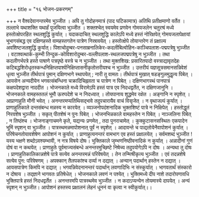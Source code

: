 +++
title = "१६ भोजन-प्रकरणम्"

+++
न वैश्वदेवानन्तरमेव भुञ्जीत । 
अपि तु गोदोहनमात्रं (पाद घटिकामात्र) अतिथि प्रतीक्षमाणो वर्तेत । 
तल्लाभे यथाशक्ति यथार्हं पूजयित्वा भुञ्जीत । 
शक्तश्चेत् स्वयमेव प्रणवेन गोमयजलेन चतुरश्रं मध्ये हस्तोत्क्षेपरहित स्थलशुद्धिं कुर्यात् । 
यदाकदाचित् स्थलशुद्धि कालेऽपि मध्ये हस्तं नोरिक्षपेत् गोमयजलापेक्षायां भूभागसंबद्ध एव दक्षिणहस्ते वामहस्तगतेन पात्रेण निस्रावयेत् । 
हस्तोत्क्षेपे तोयान्तरेण तं प्रक्षाल्य अवशिष्टजलशुद्धिं कुर्यात्। 
पिशाचोदुम्बर-पनसाम्रनालिकेर-कदलीबिल्वोहिन-काञ्चिपलाश-पद्मपत्रेषु भुञ्जीत । 
वटाश्वत्थार्क-कुम्भी तिन्दुक-कोविशारोदुम्बर-वल्लीपलाश-स्थलजपद्मपत्रेषु न भुञ्जीत । 
तथा कदलीगर्भपत्रे हस्ते पाषाणे पत्रपृष्ठे वस्त्रे च न भुञ्जीत । 
तथा मुक्तशिख: प्रसारितपादो वस्त्राद्यावृतदेहः कटिबद्धशिरोधृतस्कन्धनिक्षिप्तपार्श्वनिक्षिप्तासनीकृतोत्तरीयश्च न भुञ्जीत । 
उत्तरीयं यज्ञसूत्रसमानसन्निवेशं धृत्वा भुञ्जीत 
तीर्थपात्रं पुमान् दक्षिणभागे स्थापयेत् ; नारी तु वामतः। 
तीर्थपात्रं मुखात् षडङ्गुलमुद्धृत्य पिबेत् । 
आयसेन अन्यदीयेन भगवत्संबन्धिना चक्रादिचिह्नवता च पात्रेण न पिबेत् । 
दक्षिणभागस्थं पानपात्रं कक्षपदेशद्वारा नाददीत । 
भोजनकाले मध्ये विरामेऽपि हस्तं पात्र एव निदधद्वर्तेत, न दक्षिणजानुनि । 
भोजनकाले वामहस्ततलं भूमौ ऊरुपदेशे च न निदध्यात् । तोयपानाय शुद्धमेव रक्षेत । 
अङ्गानि न स्पृशेत् । 
आप्राणाहुति मौनी भवेत् । 
अनन्तरमप्यतिथिसद्भावे तदुपचारायैव वाचं विसृजेत् । 
न वृथाजल्पं कुर्यात् । 
प्राणाहुतिकाले दन्तसंबन्ध मन्नस्य न कारयेत् । 
व्यञ्जनोपदंशनादिक भुक्तशिष्टं पात्रे न निक्षिपेत् । हस्तोद्धृतं निरवशेष भुञ्जीत । 
सकृत् पीतशेषं न पुनः पिबेत् । 
भोजनभिन्नकाले वामहस्तेन न पिबेत् । 
नाञ्जलिना पिबेत् , न तिष्ठंश्च । 
भोजनाङ्गाचमने कृते, यद्यन्यः प्रणमेत् , तदा पुनराचामेत् । 
कुक्कुटासनसस्थितः एकपादेन भूमिं स्पृशन् वा भुञ्जीत । 
पात्रस्थमन्नमापोशनात् पूर्वं न स्पृशेत् । आदावन्ते च पाद्यतोयेनैवापोशनं कुर्यात् । 
परिषेचनतोयावशेषेण आपोशनं न कुर्यात् । 
प्राणाहुत्यनन्तरं वामभाग एव हस्तं प्रक्षालयेत् । 
सर्वमशब्दं भुञ्जीत ! 
यस्य भक्षणे शब्दोऽवश्यम्भावी, न नत्र विषये दोषः। 
भुक्तिकाले जृम्भणनिष्ठीवनादिकं न कुर्यात् । 
अन्नादीनां गुणं दोषं वा न कथयेत् । 
प्राणाहुतेः पूर्वमाज्यसंबन्धे अनन्तरमुच्छिष्टे निषेच्य तदुपयोगेऽपि न दोषः । 
अन्यथा तु दोषः । 
प्राणाहुतिकालिकान्नशेषे पात्रे सत्येव अनन्तरमन्नं परिवेषयेत् । 
तेन तन्मिश्रीकृत्य भुञ्जीत । 
एवं तदन्नशेषे सत्येव पुन: परिवेषणम् । 
अपक्कान् तैलपकांश्च दर्व्या न दद्यात् । 
अन्यान् पदार्थान् हस्तेन न दद्यात् । 
आयसपात्रेण किमपि न दद्यात् । 
भगवन्निवेदनानन्तरं पदार्थान् लवणादिभिः न संस्कुर्यात् । 
भागवतार्थं संस्कारो न दोषाय । 
तद्ज्ञाने भागवतः प्रतिषेधेत् । 
भोजनकाले लवणं न पश्येत् । 
भुक्तिमध्ये दीप नाशे तदारोपणावधि भुक्तिपात्रे हस्तं निदधद्वर्तेत । 
अनन्तरमपि पात्रस्थमेव भुञ्जीत । 
न कदाऽप्यन्येन तोयमास्ये दापयेत् । 
अन्यं स्पृशन् न भुञ्जीत। 
आपोशनं हस्तस्य प्रक्षालनं लेहनं धूननं वा कृत्वा न स्वीकुर्यात्।।
